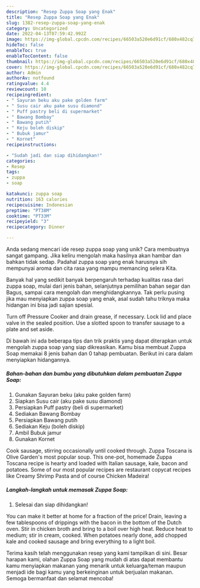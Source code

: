 ```yaml
---
description: "Resep Zuppa Soap yang Enak"
title: "Resep Zuppa Soap yang Enak"
slug: 1382-resep-zuppa-soap-yang-enak
category: Uncategorized
date: 2022-04-13T07:59:42.992Z
image: https://img-global.cpcdn.com/recipes/66503a520e6d91cf/680x482cq70/zuppa-soap-foto-resep-utama.jpg
hideToc: false
enableToc: true
enableTocContent: false
thumbnail: https://img-global.cpcdn.com/recipes/66503a520e6d91cf/680x482cq70/zuppa-soap-foto-resep-utama.jpg
cover: https://img-global.cpcdn.com/recipes/66503a520e6d91cf/680x482cq70/zuppa-soap-foto-resep-utama.jpg
author: Admin
authorAv: notfound
ratingvalue: 4.4
reviewcount: 10
recipeingredient:
- " Sayuran beku aku pake golden farm"
- " Susu cair aku pake susu diamond"
- " Puff pastry beli di supermarket"
- " Bawang Bombay"
- " Bawang putih"
- " Keju boleh diskip"
- " Bubuk jamur"
- " Kornet"
recipeinstructions:

- "Sudah jadi dan siap dihidangkan!"
categories:
- Resep
tags:
- zuppa
- soap

katakunci: zuppa soap 
nutrition: 163 calories
recipecuisine: Indonesian
preptime: "PT38M"
cooktime: "PT33M"
recipeyield: "3"
recipecategory: Dinner

---
```





Anda sedang mencari ide resep zuppa soap yang unik? Cara membuatnya sangat gampang. Jika keliru mengolah maka hasilnya akan hambar dan bahkan tidak sedap. Padahal zuppa soap yang enak harusnya sih mempunyai aroma dan cita rasa yang mampu memancing selera Kita.





Banyak hal yang sedikit banyak berpengaruh terhadap kualitas rasa dari zuppa soap, mulai dari jenis bahan, selanjutnya pemilihan bahan segar dan Bagus, sampai cara mengolah dan menghidangkannya. Tak perlu pusing jika mau menyiapkan zuppa soap yang enak,      asal sudah tahu triknya maka hidangan ini bisa jadi sajian spesial.














Turn off Pressure Cooker and drain grease, if necessary. Lock lid and place valve in the sealed position. Use a slotted spoon to transfer sausage to a plate and set aside.






Di bawah ini ada beberapa tips dan trik praktis yang dapat diterapkan untuk mengolah zuppa soap yang siap dikreasikan. Kamu bisa membuat Zuppa Soap memakai 8 jenis bahan dan 0 tahap pembuatan. Berikut ini cara dalam menyiapkan hidangannya.

<!--inarticleads1-->

##### Bahan-bahan dan bumbu yang dibutuhkan dalam pembuatan Zuppa Soap:

1. Gunakan  Sayuran beku (aku pake golden farm)
1. Siapkan  Susu cair (aku pake susu diamond)
1. Persiapkan  Puff pastry (beli di supermarket)
1. Sediakan  Bawang Bombay
1. Persiapkan  Bawang putih
1. Sediakan  Keju (boleh diskip)
1. Ambil  Bubuk jamur
1. Gunakan  Kornet


Cook sausage, stirring occasionally until cooked through. Zuppa Toscana is Olive Garden&#39;s most popular soup. This one-pot, homemade Zuppa Toscana recipe is hearty and loaded with Italian sausage, kale, bacon and potatoes. Some of our most popular recipes are restaurant copycat recipes like Creamy Shrimp Pasta and of course Chicken Madeira! 

<!--inarticleads2-->

##### Langkah-langkah untuk memasak Zuppa Soap:


1. Selesai dan siap dihidangkan!

You can make it better at home for a fraction of the price! Drain, leaving a few tablespoons of drippings with the bacon in the bottom of the Dutch oven. Stir in chicken broth and bring to a boil over high heat. Reduce heat to medium; stir in cream, cooked. When potatoes nearly done, add chopped kale and cooked sausage and bring everything to a light boil. 

Terima kasih telah menggunakan resep yang kami tampilkan di sini. Besar harapan kami, olahan Zuppa Soap yang mudah di atas dapat membantu kamu menyiapkan makanan yang menarik untuk keluarga/teman maupun menjadi ide bagi kamu yang berkeinginan untuk berjualan makanan. Semoga bermanfaat dan selamat mencoba!

